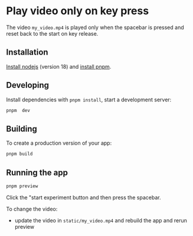 # Play video only on key press

The video `my_video.mp4` is played only when the spacebar is pressed and reset back to the start on key release.

## Installation

[Install nodejs](https://nodejs.org/en/download/) (version 18) and [install pnpm](https://pnpm.io/installation).

## Developing

Install dependencies with `pnpm install`, start a development server:

```bash
pnpm  dev
```

## Building

To create a production version of your app:

```bash
pnpm build
```

## Running the app

```bash
pnpm preview
```

Click the "start experiment button and then press the spacebar.

To change the video:

- update the video in `static/my_video.mp4` and rebuild the app and rerun preview
